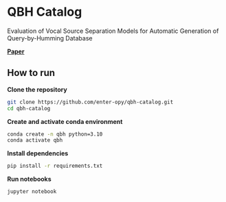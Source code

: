 # QBH Catalog
Evaluation of Vocal Source Separation Models for Automatic Generation of Query-by-Humming Database

[**Paper**](Evaluation_of_Vocal_Source_Separation_Models_for_Automatic_Generation_of_Query_by_Humming_Database.pdf)

## How to run

**Clone the repository**

```bash
git clone https://github.com/enter-opy/qbh-catalog.git
cd qbh-catalog
```

**Create and activate conda environment**

```bash
conda create -n qbh python=3.10
conda activate qbh
```

**Install dependencies**

```bash
pip install -r requirements.txt
```

**Run notebooks**

```bash
jupyter notebook
```


